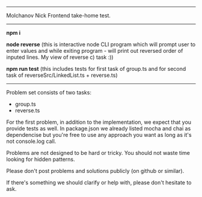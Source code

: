 ***
Molchanov Nick Frontend take-home test.
***

__npm i__

__node reverse__
(this is interactive node CLI program which will prompt user to enter values and while exiting program - will print out reversed order of inputed lines. My view of reverse c) task :))

__npm run test__
(this includes tests for first task of group.ts and for second task of reverseSrc/LinkedList.ts + reverse.ts)
***

Problem set consists of two tasks:

- group.ts
- reverse.ts

For the first problem, in addition to the implementation, we expect that you provide tests as well. In package.json we already listed mocha and chai as dependencise but you're free to use any approach you want as long as it's not console.log call.

Problems are not designed to be hard or tricky. You should not waste time looking for hidden patterns.

Please don't post problems and solutions publicly (on github or similar).

If there's something we should clarify or help with, please don't hesitate to ask.

